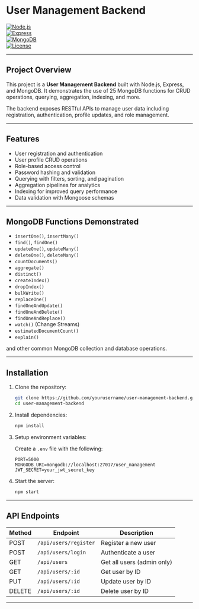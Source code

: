 
# User Management Backend

[![Node.js](https://img.shields.io/badge/node.js-v18.x-green?logo=node.js)](https://nodejs.org/)  
[![Express](https://img.shields.io/badge/express-4.x-lightgrey?logo=express)](https://expressjs.com/)  
[![MongoDB](https://img.shields.io/badge/mongodb-6.x-green?logo=mongodb)](https://www.mongodb.com/)  
[![License](https://img.shields.io/badge/license-MIT-blue)](LICENSE)

---

## Project Overview

This project is a **User Management Backend** built with Node.js, Express, and MongoDB. It demonstrates the use of 25 MongoDB functions for CRUD operations, querying, aggregation, indexing, and more.

The backend exposes RESTful APIs to manage user data including registration, authentication, profile updates, and role management.

---

## Features

- User registration and authentication  
- User profile CRUD operations  
- Role-based access control  
- Password hashing and validation  
- Querying with filters, sorting, and pagination  
- Aggregation pipelines for analytics  
- Indexing for improved query performance  
- Data validation with Mongoose schemas  

---

## MongoDB Functions Demonstrated

- `insertOne()`, `insertMany()`  
- `find()`, `findOne()`  
- `updateOne()`, `updateMany()`  
- `deleteOne()`, `deleteMany()`  
- `countDocuments()`  
- `aggregate()`  
- `distinct()`  
- `createIndex()`  
- `dropIndex()`  
- `bulkWrite()`  
- `replaceOne()`  
- `findOneAndUpdate()`  
- `findOneAndDelete()`  
- `findOneAndReplace()`  
- `watch()` (Change Streams)  
- `estimatedDocumentCount()`  
- `explain()`  

and other common MongoDB collection and database operations.

---

## Installation

1. Clone the repository:

   ```bash
   git clone https://github.com/yourusername/user-management-backend.git
   cd user-management-backend
   ```

2. Install dependencies:

   ```bash
   npm install
   ```

3. Setup environment variables:

   Create a `.env` file with the following:

   ```
   PORT=5000
   MONGODB_URI=mongodb://localhost:27017/user_management
   JWT_SECRET=your_jwt_secret_key
   ```

4. Start the server:

   ```bash
   npm start
   ```

---

## API Endpoints

| Method | Endpoint             | Description                   |
| ------ | -------------------- | -----------------------------|
| POST   | `/api/users/register`| Register a new user           |
| POST   | `/api/users/login`   | Authenticate a user           |
| GET    | `/api/users`         | Get all users (admin only)    |
| GET    | `/api/users/:id`     | Get user by ID                |
| PUT    | `/api/users/:id`     | Update user by ID             |
| DELETE | `/api/users/:id`     | Delete user by ID             |

---
